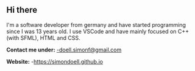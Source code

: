 ## Hi there

I'm a software developer from germany and have started programming since I was 13 years old. I use VSCode and have mainly focused on C++(with SFML), HTML and CSS.

**Contact me under:**
  -doell.simonf@gmail.com

**Website:**
  -https://simondoell.github.io


<!--
**SimonDoell/SimonDoell** is a ✨ _special_ ✨ repository because its `README.md` (this file) appears on your GitHub profile.

Here are some ideas to get you started:

- 🔭 I’m currently working on ...
- 🌱 I’m currently learning ...
- 👯 I’m looking to collaborate on ...
- 🤔 I’m looking for help with ...
- 💬 Ask me about ...
- 📫 How to reach me: ...
- 😄 Pronouns: ...
- ⚡ Fun fact: ...
-->
